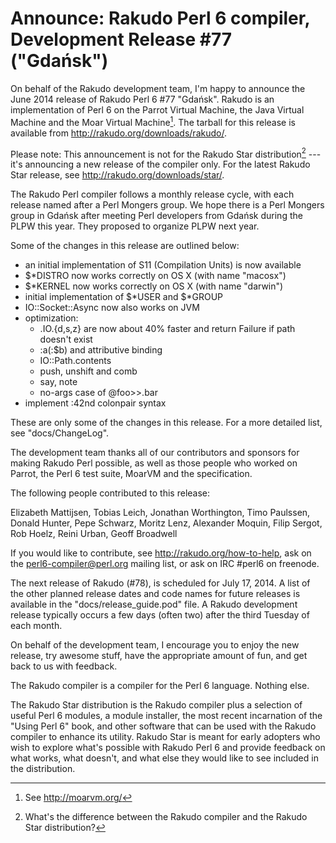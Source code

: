# Announce: Rakudo Perl 6 compiler, Development Release #77 ("Gdańsk")

On behalf of the Rakudo development team, I'm happy to announce the
June 2014 release of Rakudo Perl 6 #77 "Gdańsk". Rakudo is an
implementation of Perl 6 on the Parrot Virtual Machine, the Java Virtual
Machine and the Moar Virtual Machine[^1]. The tarball for this release
is available from <http://rakudo.org/downloads/rakudo/>.

Please note: This announcement is not for the Rakudo Star
distribution[^2] --- it's announcing a new release of the compiler
only. For the latest Rakudo Star release, see
<http://rakudo.org/downloads/star/>.

The Rakudo Perl compiler follows a monthly release cycle, with each
release named after a Perl Mongers group. We hope there is a Perl Mongers
group in Gdańsk after meeting Perl developers from Gdańsk during
the PLPW this year. They proposed to organize PLPW next year.

Some of the changes in this release are outlined below:

+ an initial implementation of S11 (Compilation Units) is now available
+ $*DISTRO now works correctly on OS X (with name "macosx")
+ $*KERNEL now works correctly on OS X (with name "darwin")
+ initial implementation of $*USER and $*GROUP
+ IO::Socket::Async now also works on JVM
+ optimization:
    + .IO.{d,s,z} are now about 40% faster and return Failure if path doesn't exist
    + :a(:$b) and attributive binding
    + IO::Path.contents
    + push, unshift and comb
    + say, note
    + no-args case of @foo>>.bar
+ implement :42nd colonpair syntax


These are only some of the changes in this release. For a more
detailed list, see "docs/ChangeLog".

The development team thanks all of our contributors and sponsors for
making Rakudo Perl possible, as well as those people who worked on
Parrot, the Perl 6 test suite, MoarVM and the specification.

The following people contributed to this release:


Elizabeth Mattijsen, Tobias Leich, Jonathan Worthington,
Timo Paulssen, Donald Hunter, Pepe Schwarz, Moritz Lenz,
Alexander Moquin, Filip Sergot, Rob Hoelz, Reini Urban, Geoff Broadwell

If you would like to contribute, see <http://rakudo.org/how-to-help>,
ask on the <perl6-compiler@perl.org> mailing list, or ask on IRC
\#perl6 on freenode.

The next release of Rakudo (#78), is scheduled for July 17, 2014.
A list of the other planned release dates and code names for future
releases is available in the "docs/release_guide.pod" file. A Rakudo
development release typically occurs a few days (often two) after the
third Tuesday of each month.

On behalf of the development team, I encourage you to enjoy the new release,
try awesome stuff, have the appropriate amount of fun, and get back to us
with feedback.

[^1]: See <http://moarvm.org/>

[^2]: What's the difference between the Rakudo compiler and the Rakudo
Star distribution?

The Rakudo compiler is a compiler for the Perl 6 language.
Nothing else.

The Rakudo Star distribution is the Rakudo compiler plus a selection
of useful Perl 6 modules, a module installer, the most recent
incarnation of the "Using Perl 6" book, and other software that can
be used with the Rakudo compiler to enhance its utility.  Rakudo Star
is meant for early adopters who wish to explore what's possible with
Rakudo Perl 6 and provide feedback on what works, what doesn't, and
what else they would like to see included in the distribution.
